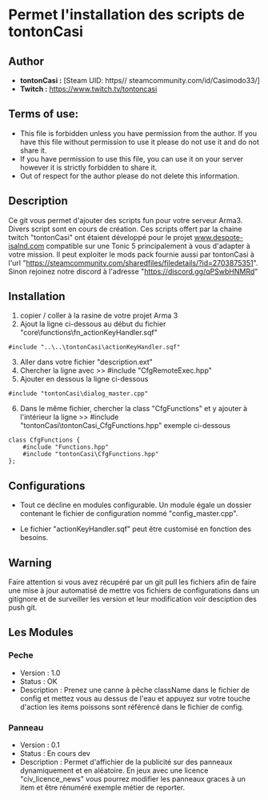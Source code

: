 # Permet l'installation des scripts de tontonCasi

## Author
- **tontonCasi :** [Steam UID: https// steamcommunity.com/id/Casimodo33/]
- **Twitch :** https://www.twitch.tv/tontoncasi

## Terms of use:
- This file is forbidden unless you have permission from the author. If you have this file without permission to use it please do not use it and do not share it.
- If you have permission to use this file, you can use it on your server however it is strictly forbidden to share it.
- Out of respect for the author please do not delete this information.

## Description
Ce git vous permet d'ajouter des scripts fun pour votre serveur Arma3. Divers script sont en cours de création.
Ces scripts offert par la chaine twitch "tontonCasi" ont étaient développé pour le projet www.despote-isalnd.com compatible sur une Tonic 5 principalement à vous d'adapter à votre mission. Il peut exploiter le mods pack fournie aussi par tontonCasi à l'url "https://steamcommunity.com/sharedfiles/filedetails/?id=2703875351".
Sinon rejoinez notre discord à l'adresse "https://discord.gg/qPSwbHNMRd"

## Installation 
1. copier / coller à la rasine de votre projet Arma 3
2. Ajout la ligne ci-dessous au début du fichier "core\functions\fn_actionKeyHandler.sqf"
```
#include "..\..\tontonCasi\actionKeyHandler.sqf"
```
3. Aller dans votre fichier "description.ext"
4. Chercher la ligne avec >> #include "CfgRemoteExec.hpp"
5. Ajouter en dessous la ligne ci-dessous
```
#include "tontonCasi\dialog_master.cpp"
```
6. Dans le même fichier, chercher la class "CfgFunctions" et y ajouter à l'intérieur la ligne >> #include "tontonCasi\tontonCasi_CfgFunctions.hpp" exemple ci-dessous
```
class CfgFunctions {
    #include "Functions.hpp"
    #include "tontonCasi\CfgFunctions.hpp"
};
```

## Configurations
- Tout ce décline en modules configurable. Un module égale un dossier contenant le fichier de configuration nommé "config_master.cpp".

- Le fichier "actionKeyHandler.sqf" peut être customisé en fonction des besoins.

## Warning 
Faire attention si vous avez récupéré par un git pull les fichiers afin de faire une mise à jour automatisé de mettre vos fichiers de configurations dans un gitignore et de surveiller les version et leur modification voir desciption des push git.

## Les Modules

### Peche
- Version : 1.0
- Status : OK
- Description : Prenez une canne à pêche className dans le fichier de config et mettez vous au dessus de l'eau et appuyez sur votre touche d'action les items poissons sont référencé dans le fichier de config.

### Panneau 
- Version : 0.1
- Status : En cours dev
- Description : Permet d'affichier de la publicité sur des panneaux dynamiquement et en aléatoire. En jeux avec une licence "civ_licence_news" vous pourrez modifier les panneaux graces à un item et être rénuméré exemple métier de reporter.